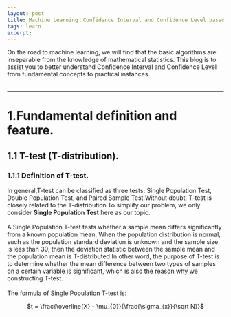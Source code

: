 ```yaml
---
layout: post
title: Machine Learning：Confidence Interval and Confidence Level based on T-test.
tags: learn
excerpt:
---
```


On the road to machine learning, we will find that the basic algorithms are inseparable from the knowledge of mathematical statistics. This blog is to assist you to better understand Confidence Interval and Confidence Level from fundamental concepts to practical instances.<br/>
<br/>

---

# 1.Fundamental definition and feature.
## 1.1 T-test (T-distribution).
### 1.1.1 Definition of T-test.
In general,T-test can be classified as three tests: Single Population Test, Double Population Test, and Paired Sample Test.Without doubt, T-test is closely related to the T-distribution.To simplify our problem, we only consider **Single Population Test** here as our topic.<br/>
<br/>
A Single Population T-test tests whether a sample mean differs significantly from a known population mean. When the population distribution is normal, such as the population standard deviation is unknown and the sample size is less than 30, then the deviation statistic between the sample mean and the population mean is T-distributed.In other word, the purpose of T-test is to determine whether the mean difference between two types of samples on a certain variable is significant, which is also the reason why we constructing T-test.<br/>
<br/>
The formula of Single Population T-test is:<br/>
<center>$t = \frac{\overline{X} - \mu_{0}}{\frac{\sigma_{x}}{\sqrt N}}$</center>

